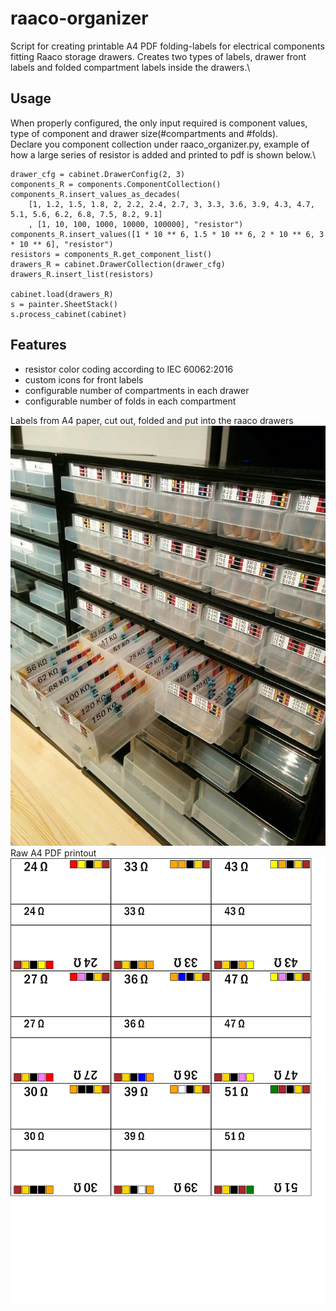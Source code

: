 # raaco-organizer
Script for creating printable A4 PDF folding-labels for electrical components fitting Raaco storage drawers. Creates two types of labels, drawer front labels and folded compartment labels inside the drawers.\
## Usage
When properly configured, the only input required is component values, type of component and drawer size(#compartments and #folds).\
Declare you component collection under raaco_organizer.py, example of how a large series of resistor is added and printed to pdf is shown below.\ 
```
drawer_cfg = cabinet.DrawerConfig(2, 3)
components_R = components.ComponentCollection()
components_R.insert_values_as_decades(
    [1, 1.2, 1.5, 1.8, 2, 2.2, 2.4, 2.7, 3, 3.3, 3.6, 3.9, 4.3, 4.7, 5.1, 5.6, 6.2, 6.8, 7.5, 8.2, 9.1]
    , [1, 10, 100, 1000, 10000, 100000], "resistor")
components_R.insert_values([1 * 10 ** 6, 1.5 * 10 ** 6, 2 * 10 ** 6, 3 * 10 ** 6], "resistor")
resistors = components_R.get_component_list()
drawers_R = cabinet.DrawerCollection(drawer_cfg)
drawers_R.insert_list(resistors)

cabinet.load(drawers_R)
s = painter.SheetStack()
s.process_cabinet(cabinet)
```

## Features
* resistor color coding according to IEC 60062:2016
* custom icons for front labels
* configurable number of compartments in each drawer
* configurable number of folds in each compartment

Labels from A4 paper, cut out, folded and put into the raaco drawers\
![Finished labels](https://github.com/tonybjorkman/raaco-organizer/blob/master/doc/finished_labels.jpg)
Raw A4 PDF printout\
![Raw labels](https://github.com/tonybjorkman/raaco-organizer/blob/master/doc/single%20page%20result.png)
